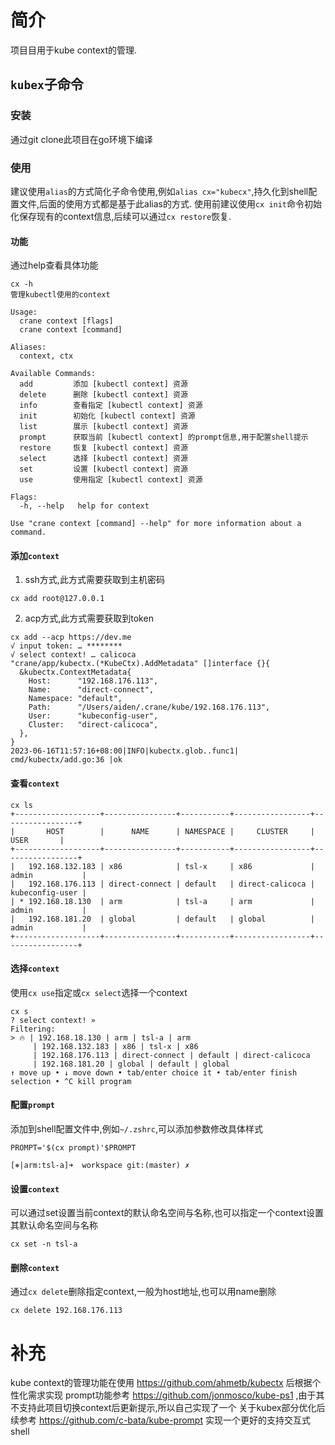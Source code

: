 # 简介
项目目用于kube context的管理.
## `kubex`子命令
### 安装
通过git clone此项目在go环境下编译
### 使用
建议使用`alias`的方式简化子命令使用,例如`alias cx="kubecx"`,持久化到shell配置文件,后面的使用方式都是基于此alias的方式.
使用前建议使用`cx init`命令初始化保存现有的context信息,后续可以通过`cx restore`恢复.
#### 功能
通过help查看具体功能
```shell
cx -h
管理kubectl使用的context

Usage:
  crane context [flags]
  crane context [command]

Aliases:
  context, ctx

Available Commands:
  add         添加 [kubectl context] 资源
  delete      删除 [kubectl context] 资源
  info        查看指定 [kubectl context] 资源
  init        初始化 [kubectl context] 资源
  list        展示 [kubectl context] 资源
  prompt      获取当前 [kubectl context] 的prompt信息,用于配置shell提示
  restore     恢复 [kubectl context] 资源
  select      选择 [kubectl context] 资源
  set         设置 [kubectl context] 资源
  use         使用指定 [kubectl context] 资源

Flags:
  -h, --help   help for context

Use "crane context [command] --help" for more information about a command.
```
#### 添加`context`
1. ssh方式,此方式需要获取到主机密码
```shell
cx add root@127.0.0.1
```
2. acp方式,此方式需要获取到token
```shell
cx add --acp https://dev.me
√ input token: … ********
√ select context! … calicoca
"crane/app/kubectx.(*KubeCtx).AddMetadata" []interface {}{
  &kubectx.ContextMetadata{
    Host:      "192.168.176.113",
    Name:      "direct-connect",
    Namespace: "default",
    Path:      "/Users/aiden/.crane/kube/192.168.176.113",
    User:      "kubeconfig-user",
    Cluster:   "direct-calicoca",
  },
}
2023-06-16T11:57:16+08:00|INFO|kubectx.glob..func1| cmd/kubectx/add.go:36 |ok
```
#### 查看`context`
```shell
cx ls
+-------------------+----------------+-----------+-----------------+-----------------+
|       HOST        |      NAME      | NAMESPACE |     CLUSTER     |      USER       |
+-------------------+----------------+-----------+-----------------+-----------------+
|   192.168.132.183 | x86            | tsl-x     | x86             | admin           |
|   192.168.176.113 | direct-connect | default   | direct-calicoca | kubeconfig-user |
| * 192.168.18.130  | arm            | tsl-a     | arm             | admin           |
|   192.168.181.20  | global         | default   | global          | admin           |
+-------------------+----------------+-----------+-----------------+-----------------+
```
#### 选择`context`
使用`cx use`指定或`cx select`选择一个context
```shell
cx s
? select context! »
Filtering:
> 🔥 | 192.168.18.130 | arm | tsl-a | arm
     | 192.168.132.183 | x86 | tsl-x | x86
     | 192.168.176.113 | direct-connect | default | direct-calicoca
     | 192.168.181.20 | global | default | global
↑ move up • ↓ move down • tab/enter choice it • tab/enter finish selection • ^C kill program
```
#### 配置`prompt`
添加到shell配置文件中,例如`~/.zshrc`,可以添加参数修改具体样式
```shell
PROMPT='$(cx prompt)'$PROMPT
```
```shell
[⎈|arm:tsl-a]➜  workspace git:(master) ✗
```
#### 设置`context`
可以通过set设置当前context的默认命名空间与名称,也可以指定一个context设置其默认命名空间与名称
```shell
cx set -n tsl-a
```
#### 删除`context`
通过`cx delete`删除指定context,一般为host地址,也可以用name删除
```shell
cx delete 192.168.176.113
```
# 补充
kube context的管理功能在使用 https://github.com/ahmetb/kubectx 后根据个性化需求实现
prompt功能参考 https://github.com/jonmosco/kube-ps1 ,由于其不支持此项目切换context后更新提示,所以自己实现了一个
关于kubex部分优化后续参考 https://github.com/c-bata/kube-prompt 实现一个更好的支持交互式shell